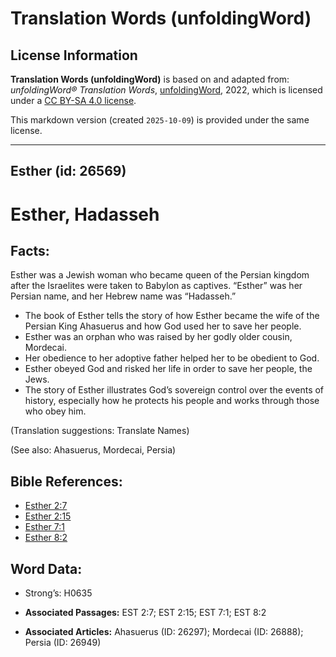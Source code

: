 # Translation Words (unfoldingWord)

## License Information

**Translation Words (unfoldingWord)** is based on and adapted from: _unfoldingWord® Translation Words_, [unfoldingWord](https://unfoldingword.org/utw), 2022, which is licensed under a [CC BY-SA 4.0 license](https://creativecommons.org/licenses/by-sa/4.0/legalcode.en).

This markdown version (created `2025-10-09`) is provided under the same license.



--------------------------------

## Esther (id: 26569)

Esther, Hadasseh
================

Facts:
------

Esther was a Jewish woman who became queen of the Persian kingdom after the Israelites were taken to Babylon as captives. “Esther” was her Persian name, and her Hebrew name was “Hadasseh.”

* The book of Esther tells the story of how Esther became the wife of the Persian King Ahasuerus and how God used her to save her people.
* Esther was an orphan who was raised by her godly older cousin, Mordecai.
* Her obedience to her adoptive father helped her to be obedient to God.
* Esther obeyed God and risked her life in order to save her people, the Jews.
* The story of Esther illustrates God’s sovereign control over the events of history, especially how he protects his people and works through those who obey him.

(Translation suggestions: Translate Names)

(See also: Ahasuerus, Mordecai, Persia)

Bible References:
-----------------

* [Esther 2:7](https://ref.ly/Esth2:7)
* [Esther 2:15](https://ref.ly/Esth2:15)
* [Esther 7:1](https://ref.ly/Esth7:1)
* [Esther 8:2](https://ref.ly/Esth8:2)

Word Data:
----------

* Strong’s: H0635

* **Associated Passages:** EST 2:7; EST 2:15; EST 7:1; EST 8:2
* **Associated Articles:** Ahasuerus (ID: 26297); Mordecai (ID: 26888); Persia (ID: 26949)

